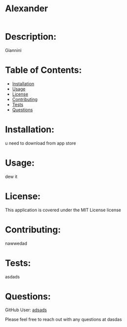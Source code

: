 # Alexander

  <img src="https://img.shields.io/badge/license-MIT License-yellow" alt="" />
  
  # Description: 
  Giannini
  

  # Table of Contents:

  * [Installation](#installation)
  * [Usage](#usage)
  * [License](#license)
  * [Contributing](#contributing)
  * [Tests](#tests)
  * [Questions](#questions)

  # Installation: 
  u need to download from app store

  # Usage: 
  dew it

  # License: 
  This application is covered under the MIT License license

  # Contributing: 
  nawwedad

  # Tests: 
  asdads

  # Questions: 
  GitHub User: [adsads](https://github.com/adsads)

  Please feel free to reach out with any questions at dasdas